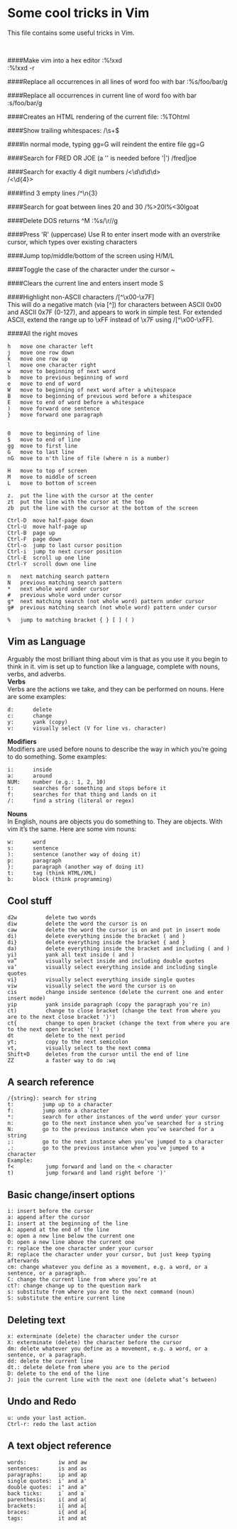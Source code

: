 Some cool tricks in Vim
=======================

This file contains some useful tricks in Vim.

<br>

####Make vim into a hex editor
:%!xxd  
:%!xxd -r  

####Replace all occurrences in all lines of word foo with bar
:%s/foo/bar/g

####Replace all occurrences in current line of word foo with bar
:s/foo/bar/g

####Creates an HTML rendering of the current file:
:%TOhtml

####Show trailing whitespaces:
/\s\+$

####In normal mode, typing gg=G will reindent the entire file
gg=G

####Search for FRED OR JOE (a '\' is needed before '|')
/fred\|joe

####Search for exactly 4 digit numbers
/\<\d\d\d\d\>  
/\<\d\{4}\>  

####find 3 empty lines
/^\n\{3}

####Search for goat between lines 20 and 30
/\%>20l\%<30lgoat

####Delete DOS returns ^M
:%s/\r//g

####Press 'R' (uppercase)
Use R to enter insert mode with an overstrike cursor, which types over existing characters

####Jump top/middle/bottom of the screen using
H/M/L

####Toggle the case of the character under the cursor
~

####Clears the current line and enters insert mode
S

####Highlight non-ASCII characters
/[^\x00-\x7F]  
This will do a negative match (via [^]) for characters between ASCII 0x00 and ASCII 0x7F (0-127), and appears to work in simple test. For extended ASCII, extend the range up to \xFF instead of \x7F using /[^\x00-\xFF].

####All the right moves
```
h   move one character left
j   move one row down
k   move one row up
l   move one character right
w   move to beginning of next word
b   move to previous beginning of word
e   move to end of word
W   move to beginning of next word after a whitespace
B   move to beginning of previous word before a whitespace
E   move to end of word before a whitespace
)   move forward one sentence
}   move forward one paragraph


0   move to beginning of line
$   move to end of line
gg  move to first line
G   move to last line
nG  move to n'th line of file (where n is a number)

H   move to top of screen
M   move to middle of screen
L   move to bottom of screen

z.  put the line with the cursor at the center
zt  put the line with the cursor at the top
zb  put the line with the cursor at the bottom of the screen

Ctrl-D  move half-page down
Ctrl-U  move half-page up
Ctrl-B  page up
Ctrl-F  page down
Ctrl-o  jump to last cursor position
Ctrl-i  jump to next cursor position
Ctrl-E  scroll up one line
Ctrl-Y  scroll down one line

n   next matching search pattern
N   previous matching search pattern
*   next whole word under cursor
#   previous whole word under cursor
g*  next matching search (not whole word) pattern under cursor
g#  previous matching search (not whole word) pattern under cursor

%   jump to matching bracket { } [ ] ( )
```

Vim as Language
---------------
Arguably the most brilliant thing about vim is that as you use it you begin to think in it. vim is set up to function like a language, complete with nouns, verbs, and adverbs.  
**Verbs**  
Verbs are the actions we take, and they can be performed on nouns. Here are some examples:  
```
d:      delete
c:      change
y:      yank (copy)
v:      visually select (V for line vs. character)
```

**Modifiers**  
Modifiers are used before nouns to describe the way in which you’re going to do something. Some examples:  
```
i:      inside
a:      around
NUM:    number (e.g.: 1, 2, 10)
t:      searches for something and stops before it
f:      searches for that thing and lands on it
/:      find a string (literal or regex)
```

**Nouns**  
In English, nouns are objects you do something to. They are objects. With vim it’s the same. Here are some vim nouns:  
```
w:      word
s:      sentence
):      sentence (another way of doing it)
p:      paragraph
}:      paragraph (another way of doing it)
t:      tag (think HTML/XML)
b:      block (think programming)
```

Cool stuff
----------
```
d2w         delete two words
diw         delete the word the cursor is on
caw         delete the word the cursor is on and put in insert mode
di)         delete everything inside the bracket ( and )
di}         delete everything inside the bracket { and }
da)         delete everything inside the bracket and including ( and )
yi)         yank all text inside ( and )
va”         visually select inside and including double quotes
va’         visually select everything inside and including single quotes
vi}         visually select everything inside single quotes
viw         visually select the word the cursor is on
cis         change inside sentence (delete the current one and enter insert mode)
yip         yank inside paragraph (copy the paragraph you're in)
ct)         change to close bracket (change the text from where you are to the next close bracket ')')
ct{         change to open bracket (change the text from where you are to the next open bracket '{')
dt          delete to the next period
yt;         copy to the next semicolon
vt,         visually select to the next comma
Shift+D     deletes from the cursor until the end of line
ZZ          a faster way to do :wq
```

A search reference
------------------
```
/{string}: search for string
t:         jump up to a character
f:         jump onto a character
*:         search for other instances of the word under your cursor
n:         go to the next instance when you’ve searched for a string
N:         go to the previous instance when you’ve searched for a string
;:         go to the next instance when you’ve jumped to a character
,:         go to the previous instance when you’ve jumped to a character
Example:
f<          jump forward and land on the < character
t)          jump forward and land right before ')'
```

Basic change/insert options
---------------------------
```
i: insert before the cursor
a: append after the cursor
I: insert at the beginning of the line
A: append at the end of the line
o: open a new line below the current one
O: open a new line above the current one
r: replace the one character under your cursor
R: replace the character under your cursor, but just keep typing afterwards
cm: change whatever you define as a movement, e.g. a word, or a sentence, or a paragraph.
C: change the current line from where you’re at
ct?: change change up to the question mark
s: substitute from where you are to the next command (noun)
S: substitute the entire current line
```

Deleting text
-------------
```
x: exterminate (delete) the character under the cursor
X: exterminate (delete) the character before the cursor
dm: delete whatever you define as a movement, e.g. a word, or a sentence, or a paragraph.
dd: delete the current line
dt.: delete delete from where you are to the period
D: delete to the end of the line
J: join the current line with the next one (delete what’s between)
```

Undo and Redo
-------------
```
u: undo your last action.
Ctrl-r: redo the last action
```

A text object reference
-----------------------
```
words:          iw and aw
sentences:      is and as
paragraphs:     ip and ap
single quotes:  i' and a'
double quotes:  i" and a"
back ticks:     i` and a`
parenthesis:    i( and a(
brackets:       i[ and a[
braces:         i{ and a{
tags:           it and at
```



